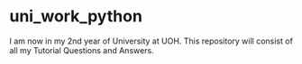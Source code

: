 # uni_work_python
I am now in my 2nd year of University at UOH.
This repository will consist of all my Tutorial Questions and Answers.
